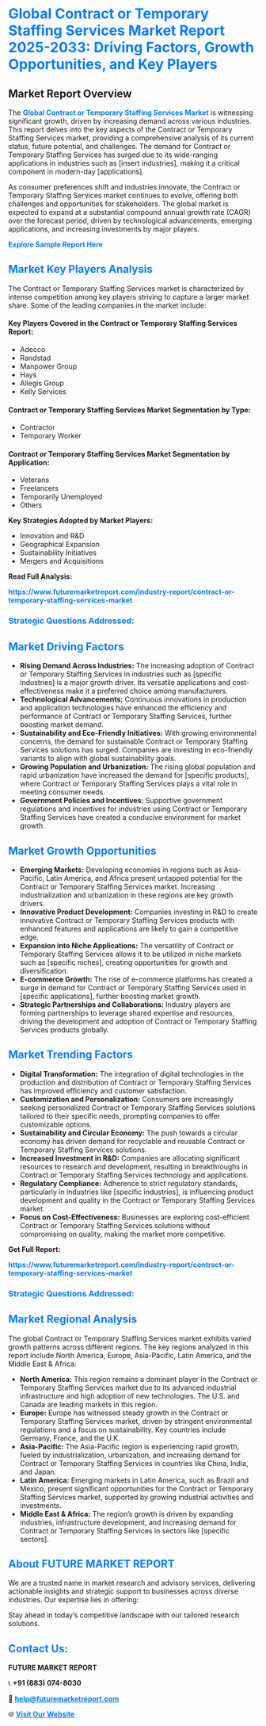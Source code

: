 <h1 style="color: #007BFF;">Global Contract or Temporary Staffing Services Market Report 2025-2033: Driving Factors, Growth Opportunities, and Key Players</h1>

<section id="overview">
<h2>Market Report Overview</h2>
<p>The <a href="https://www.futuremarketreport.com/industry-report/contract-or-temporary-staffing-services-market" style="color: #007BFF; text-decoration: none;"><strong>Global Contract or Temporary Staffing Services Market</strong></a> is witnessing significant growth, driven by increasing demand across various industries. This report delves into the key aspects of the Contract or Temporary Staffing Services market, providing a comprehensive analysis of its current status, future potential, and challenges. The demand for Contract or Temporary Staffing Services has surged due to its wide-ranging applications in industries such as [insert industries], making it a critical component in modern-day [applications].</p>
<p>As consumer preferences shift and industries innovate, the Contract or Temporary Staffing Services market continues to evolve, offering both challenges and opportunities for stakeholders. The global market is expected to expand at a substantial compound annual growth rate (CAGR) over the forecast period, driven by technological advancements, emerging applications, and increasing investments by major players.</p>
</section>

<section id="overview">
<p><a href="https://www.futuremarketreport.com/request-sample/reportId=57261" style="color: #007BFF; text-decoration: none;"><strong>Explore Sample Report Here</strong></a></p>
</section>

<section id="key-players">
<h2 style="color: #007BFF;">Market Key Players Analysis</h2>
<p>The Contract or Temporary Staffing Services market is characterized by intense competition among key players striving to capture a larger market share. Some of the leading companies in the market include:</p>
<h4>Key Players Covered in the Contract or Temporary Staffing Services Report:</h4>
<ul><li>Adecco</li><li>Randstad</li><li>Manpower Group</li><li>Hays</li><li>Allegis Group</li><li>Kelly Services</li></ul>
<h4>Contract or Temporary Staffing Services Market Segmentation by Type:</h4>
<ul><li>Contractor</li><li>Temporary Worker</li></ul>

<h4>Contract or Temporary Staffing Services Market Segmentation by Application:</h4>
<ul><li>Veterans</li><li>Freelancers</li><li>Temporarily Unemployed</li><li>Others</li></ul>
<p><strong>Key Strategies Adopted by Market Players:</strong></p>
<ul>
<li>Innovation and R&D</li>
<li>Geographical Expansion</li>
<li>Sustainability Initiatives</li>
<li>Mergers and Acquisitions</li>
</ul>
</section>

<section>
<p><strong>Read Full Analysis: </strong></p><a href="https://www.futuremarketreport.com/industry-report/contract-or-temporary-staffing-services-market" style="color: #007BFF; text-decoration: none;"><strong>https://www.futuremarketreport.com/industry-report/contract-or-temporary-staffing-services-market</strong></a>
<h3 style="color: #007BFF;">Strategic Questions Addressed:</h3>
</section>

<section id="driving-factors">
<h2 style="color: #007BFF;">Market Driving Factors</h2>
<ul>
<li><strong>Rising Demand Across Industries:</strong> The increasing adoption of Contract or Temporary Staffing Services in industries such as [specific industries] is a major growth driver. Its versatile applications and cost-effectiveness make it a preferred choice among manufacturers.</li>
<li><strong>Technological Advancements:</strong> Continuous innovations in production and application technologies have enhanced the efficiency and performance of Contract or Temporary Staffing Services, further boosting market demand.</li>
<li><strong>Sustainability and Eco-Friendly Initiatives:</strong> With growing environmental concerns, the demand for sustainable Contract or Temporary Staffing Services solutions has surged. Companies are investing in eco-friendly variants to align with global sustainability goals.</li>
<li><strong>Growing Population and Urbanization:</strong> The rising global population and rapid urbanization have increased the demand for [specific products], where Contract or Temporary Staffing Services plays a vital role in meeting consumer needs.</li>
<li><strong>Government Policies and Incentives:</strong> Supportive government regulations and incentives for industries using Contract or Temporary Staffing Services have created a conducive environment for market growth.</li>
</ul>
</section>

<section id="growth-opportunities">
<h2 style="color: #007BFF;">Market Growth Opportunities</h2>
<ul>
<li><strong>Emerging Markets:</strong> Developing economies in regions such as Asia-Pacific, Latin America, and Africa present untapped potential for the Contract or Temporary Staffing Services market. Increasing industrialization and urbanization in these regions are key growth drivers.</li>
<li><strong>Innovative Product Development:</strong> Companies investing in R&D to create innovative Contract or Temporary Staffing Services products with enhanced features and applications are likely to gain a competitive edge.</li>
<li><strong>Expansion into Niche Applications:</strong> The versatility of Contract or Temporary Staffing Services allows it to be utilized in niche markets such as [specific niches], creating opportunities for growth and diversification.</li>
<li><strong>E-commerce Growth:</strong> The rise of e-commerce platforms has created a surge in demand for Contract or Temporary Staffing Services used in [specific applications], further boosting market growth.</li>
<li><strong>Strategic Partnerships and Collaborations:</strong> Industry players are forming partnerships to leverage shared expertise and resources, driving the development and adoption of Contract or Temporary Staffing Services products globally.</li>
</ul>
</section>

<section id="trending-factors">
<h2 style="color: #007BFF;">Market Trending Factors</h2>
<ul>
<li><strong>Digital Transformation:</strong> The integration of digital technologies in the production and distribution of Contract or Temporary Staffing Services has improved efficiency and customer satisfaction.</li>
<li><strong>Customization and Personalization:</strong> Consumers are increasingly seeking personalized Contract or Temporary Staffing Services solutions tailored to their specific needs, prompting companies to offer customizable options.</li>
<li><strong>Sustainability and Circular Economy:</strong> The push towards a circular economy has driven demand for recyclable and reusable Contract or Temporary Staffing Services solutions.</li>
<li><strong>Increased Investment in R&D:</strong> Companies are allocating significant resources to research and development, resulting in breakthroughs in Contract or Temporary Staffing Services technology and applications.</li>
<li><strong>Regulatory Compliance:</strong> Adherence to strict regulatory standards, particularly in industries like [specific industries], is influencing product development and quality in the Contract or Temporary Staffing Services market.</li>
<li><strong>Focus on Cost-Effectiveness:</strong> Businesses are exploring cost-efficient Contract or Temporary Staffing Services solutions without compromising on quality, making the market more competitive.</li>
</ul>
</section>

<section>
<p><strong>Get Full Report: </strong></p><a href="https://www.futuremarketreport.com/industry-report/contract-or-temporary-staffing-services-market" style="color: #007BFF; text-decoration: none;"><strong>https://www.futuremarketreport.com/industry-report/contract-or-temporary-staffing-services-market</strong></a>
<h3 style="color: #007BFF;">Strategic Questions Addressed:</h3>
</section>


<section id="regional-analysis">
<h2 style="color: #007BFF;">Market Regional Analysis</h2>
<p>The global Contract or Temporary Staffing Services market exhibits varied growth patterns across different regions. The key regions analyzed in this report include North America, Europe, Asia-Pacific, Latin America, and the Middle East & Africa:</p>
<ul>
<li><strong>North America:</strong> This region remains a dominant player in the Contract or Temporary Staffing Services market due to its advanced industrial infrastructure and high adoption of new technologies. The U.S. and Canada are leading markets in this region.</li>
<li><strong>Europe:</strong> Europe has witnessed steady growth in the Contract or Temporary Staffing Services market, driven by stringent environmental regulations and a focus on sustainability. Key countries include Germany, France, and the U.K.</li>
<li><strong>Asia-Pacific:</strong> The Asia-Pacific region is experiencing rapid growth, fueled by industrialization, urbanization, and increasing demand for Contract or Temporary Staffing Services in countries like China, India, and Japan.</li>
<li><strong>Latin America:</strong> Emerging markets in Latin America, such as Brazil and Mexico, present significant opportunities for the Contract or Temporary Staffing Services market, supported by growing industrial activities and investments.</li>
<li><strong>Middle East & Africa:</strong> The region’s growth is driven by expanding industries, infrastructure development, and increasing demand for Contract or Temporary Staffing Services in sectors like [specific sectors].</li>
</ul>
</section>

<footer>
<h2 style="color: #007BFF;">About FUTURE MARKET REPORT</h2>
<p>We are a trusted name in market research and advisory services, delivering actionable insights and strategic support to businesses across diverse industries. Our expertise lies in offering:</p>

<p>Stay ahead in today’s competitive landscape with our tailored research solutions.</p>

<h2 style="color: #007BFF;">Contact Us:</h2>
<p><strong>FUTURE MARKET REPORT</strong></p>
<p>📞 <strong>+91 (883) 074-8030</strong></p>
<p>📧 <strong><a href="mailto:help@futuremarketreport.com" style="color: #007BFF;">help@futuremarketreport.com</a></strong></p>
<p>🌐 <strong><a href="https://www.futuremarketreport.com/" style="color: #007BFF;">Visit Our Website</a></strong></p>
</footer>